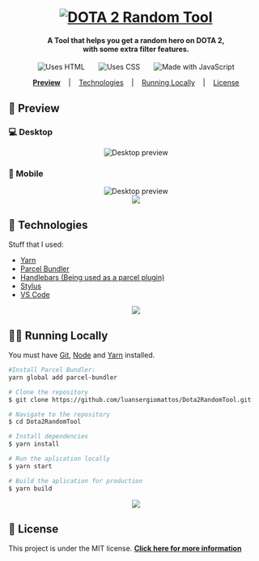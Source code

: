<h1 align="center">
  <a href="https://dota2random.netlify.app/">	
    <img alt="DOTA 2 Random Tool" title="DOTA 2 Random Tool" src="https://github.com/luansergiomattos/Dota2RandomTool/blob/master/src/assets/img/logo_blue.webp" />
  </a>
</h1>

<h4 align="center">
   A Tool that helps you get a random hero on DOTA 2, <br>
   with some extra filter features.
</h4>

<p align="center">
  <img alt="Uses HTML" src="https://forthebadge.com/images/badges/uses-html.svg">&nbsp;&nbsp;&nbsp;&nbsp;&nbsp;&nbsp;
  <img alt="Uses CSS" src="https://forthebadge.com/images/badges/uses-css.svg">&nbsp;&nbsp;&nbsp;&nbsp;&nbsp;&nbsp;
  <img alt="Made with JavaScript" src="https://forthebadge.com/images/badges/made-with-javascript.svg">
</p>

<div align="center">
  <a href="#popcorn-Preview"><strong>Preview</strong></a> &nbsp;&nbsp;&nbsp;|&nbsp;&nbsp;&nbsp;
  <a href="#robot-Technologies">Technologies</a> &nbsp;&nbsp;&nbsp;|&nbsp;&nbsp;&nbsp;
  <a href="#man_technologist-Running-Locally">Running Locally</a> &nbsp;&nbsp;&nbsp;|&nbsp;&nbsp;&nbsp;
  <a href="#memo-License">License</a>
</div>

## :popcorn: Preview

### :computer: Desktop

<div align="center">
  <img alt="Desktop preview" title="Desktop preview" src="http://g.recordit.co/q5qO2o3lKY.gif">
</div>

### :iphone: Mobile

<div align="center">
  <img alt="Desktop preview" title="Desktop preview" src="https://media2.giphy.com/media/TgmnrjMyBMJpsLIIBe/giphy.gif">
</div>


<div align="center">
  <img  src="https://i.imgur.com/TNe6eZG.png" />
</div>

## :robot: Technologies
<p>Stuff that I used:</p>

-  [Yarn](https://yarnpkg.com/)
-  [Parcel Bundler](https://parceljs.org/)
-  [Handlebars (Being used as a parcel plugin)](https://handlebarsjs.com/)
-  [Stylus](https://stylus-lang.com/)
-  [VS Code](https://code.visualstudio.com/)

<div align="center">
  <img  src="https://i.imgur.com/TNe6eZG.png" />
</div>

## :man_technologist: Running Locally
<p>You must have <a href="https://git-scm.com/book/en/v2/Getting-Started-Installing-Git">Git</a>, <a href="https://nodejs.org/en/">Node</a> and <a href="#man_technologist-Running-Locally">Yarn</a> installed.
	
```bash
#Install Parcel Bundler:
yarn global add parcel-bundler

# Clone the repository
$ git clone https://github.com/luansergiomattos/Dota2RandomTool.git

# Navigate to the repository
$ cd Dota2RandomTool

# Install dependencies
$ yarn install 

# Run the aplication locally
$ yarn start

# Build the aplication for production
$ yarn build
```
<div align="center">
  <img  src="https://i.imgur.com/TNe6eZG.png" />
</div>

## :memo: License
This project is under the MIT license.
**[Click here for more information](http://opensource.org/licenses/mit-license.php)**
